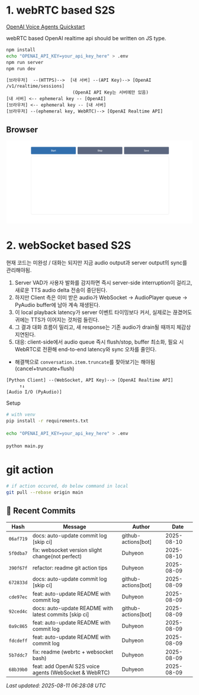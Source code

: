 # 1. webRTC based S2S

[OpenAI Voice Agents Quickstart](https://openai.github.io/openai-agents-js/guides/voice-agents/quickstart/)

webRTC based OpenAI realtime api should be written on JS type.

```bash
npm install
echo "OPENAI_API_KEY=your_api_key_here" > .env
npm run server
npm run dev
```

```text
[브라우저]  --(HTTPS)-->  [내 서버] --(API Key)--> [OpenAI /v1/realtime/sessions]
                         (OpenAI API Key는 서버에만 있음)
[내 서버] <-- ephemeral key -- [OpenAI]
[브라우저] <-- ephemeral key -- [내 서버]
[브라우저] --(ephemeral key, WebRTC)--> [OpenAI Realtime API]
```

## Browser
![alt text](assets/webrtc_web.png)

# 2. webSocket based S2S

현재 코드는 미완성 / 대화는 되지만 지금 audio output과 server output의 sync를 관리해야됨.

1. Server VAD가 사용자 발화를 감지하면 즉시 server-side interruption이 걸리고, 새로운 TTS audio delta 전송이 중단된다.
2. 하지만 Client 측은 이미 받은 audio가 WebSocket → AudioPlayer queue → PyAudio buffer에 남아 계속 재생된다.
3. 이 local playback latency가 server 이벤트 타이밍보다 커서, 실제로는 끊겼어도 귀에는 TTS가 이어지는 것처럼 들린다.
4. 그 결과 대화 흐름이 밀리고, 새 response는 기존 audio가 drain될 때까지 체감상 지연된다.
5. 대응: client-side에서 audio queue 즉시 flush/stop, buffer 최소화, 필요 시 WebRTC로 전환해 end-to-end latency와 sync 오차를 줄인다.

- 해결책으로 `conversation.item.truncate`를 찾아보기는 해야됨(cancel+truncate+flush)

```text
[Python Client] --(WebSocket, API Key)--> [OpenAI Realtime API]
     ↑↓
[Audio I/O (PyAudio)]
```

Setup

```bash
# with venv
pip install -r requirements.txt

echo "OPENAI_API_KEY=your_api_key_here" > .env

python main.py
```

# git action

```bash
# if action occured, do below command in local
git pull --rebase origin main
```

## 📝 Recent Commits

| Hash | Message | Author | Date |
|------|---------|--------|------|
| `06af719` | docs: auto-update commit log [skip ci] | github-actions[bot] | 2025-08-10 |
| `5f0dba7` | fix: websocket version slight change(not perfect) | Duhyeon | 2025-08-10 |
| `390f67f` | refactor: readme git action tips | Duhyeon | 2025-08-09 |
| `672833d` | docs: auto-update commit log [skip ci] | github-actions[bot] | 2025-08-09 |
| `cde97ec` | feat: auto-update README with commit log | Duhyeon | 2025-08-09 |
| `92ced4c` | docs: auto-update README with latest commits [skip ci] | github-actions[bot] | 2025-08-09 |
| `0a9c865` | feat: auto-update README with commit log | Duhyeon | 2025-08-09 |
| `fdcdeff` | feat: auto-update README with commit log | Duhyeon | 2025-08-09 |
| `5b7ddc7` | fix: readme (webrtc + websocket bash) | Duhyeon | 2025-08-09 |
| `68b39b0` | feat: add OpenAI S2S voice agents (WebSocket & WebRTC) | Duhyeon | 2025-08-09 |

*Last updated: 2025-08-11 06:28:08 UTC*
